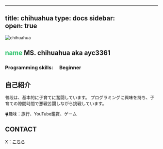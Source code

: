 
---
title: chihuahua
type: docs 
sidebar:   
  open: true 
---  

![chihuahua](/images/chihuahua.jpg)

## <font color="#2DC26B">**name**</font> MS. chihuahua aka ayc3361

### Programming skills: 　Beginner

## 自己紹介
普段は、基本的に子育てに奮闘しています。
プログラミングに興味を持ち、子育ての隙間時間で悪戦苦闘しながら挑戦しています。

🍀趣味：旅行、YouTube鑑賞、ゲーム

## CONTACT
X：[こちら](https://x.com/3361ayaca?s=21)
